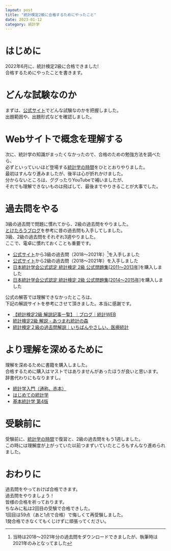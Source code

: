 ```yaml
---
layout: post
title: "統計検定2級に合格するためにやったこと"
date: 2023-01-12
category: 統計学
---
```

# はじめに
2022年6月に、統計検定2級に合格できました!<br>
合格するためにやったことを書きます。

# どんな試験なのか
まずは、[公式サイト](https://www.toukei-kentei.jp/exam/grade2/)でどんな試験なのかを把握しました。<br>
出題範囲や、出題形式などを確認しました。

# Webサイトで概念を理解する
次に、統計学の知識がまったくなかったので、合格のための勉強方法を調べたら、<br>
必ずといっていいほど登場する[統計学の時間](https://bellcurve.jp/statistics/course/)をひととおりやりました。<br>
最初はすんなり進みましたが、後半は心が折れかけました。<br>
分からないところは、ググったりYouTubeで補いましたが、<br>
それでも理解できないものは飛ばして、最後までやりきることが大事でした。

# 過去問をやる
3級の過去問で問題に慣れてから、2級の過去問をやりました。<br>
[とけたろうブログ](https://toketarou.com/cbt_application/)を参考に昔の過去問も入手してしました。<br>
3級、2級の過去問をそれぞれ3週やりました。<br>
ここで、電卓に慣れておくことも重要です。

+ [公式サイト](https://www.toukei-kentei.jp/prepare/kakomon/)から3級の過去問（2018～2021年）[^1]を入手しました
+ [公式サイト](https://www.toukei-kentei.jp/prepare/kakomon/)から2級の過去問（2018～2021年）を入手しました
+ [日本統計学会公式認定 統計検定 2級 公式問題集[2011〜2013年]](https://www.amazon.co.jp/%E6%97%A5%E6%9C%AC%E7%B5%B1%E8%A8%88%E5%AD%A6%E4%BC%9A%E5%85%AC%E5%BC%8F%E8%AA%8D%E5%AE%9A-%E7%B5%B1%E8%A8%88%E6%A4%9C%E5%AE%9A-2%E7%B4%9A-%E5%85%AC%E5%BC%8F%E5%95%8F%E9%A1%8C%E9%9B%86-2011%E3%80%9C2013%E5%B9%B4/dp/4788990598/ref=sr_1_4?__mk_ja_JP=%E3%82%AB%E3%82%BF%E3%82%AB%E3%83%8A&crid=114J1TOY1V17D&keywords=%E7%B5%B1%E8%A8%88%E6%A4%9C%E5%AE%9A2%E7%B4%9A&qid=1673503442&s=books&sprefix=%E7%B5%B1%E8%A8%88%E6%A4%9C%E5%AE%9A2%E7%B4%9A%2Cstripbooks%2C159&sr=1-4)を購入しました
+ [日本統計学会公式認定 統計検定 2級 公式問題集[2014〜2015年]](https://www.amazon.co.jp/%E6%97%A5%E6%9C%AC%E7%B5%B1%E8%A8%88%E5%AD%A6%E4%BC%9A%E5%85%AC%E5%BC%8F%E8%AA%8D%E5%AE%9A-%E7%B5%B1%E8%A8%88%E6%A4%9C%E5%AE%9A-2%E7%B4%9A-%E5%85%AC%E5%BC%8F%E5%95%8F%E9%A1%8C%E9%9B%86-2014%E3%80%9C2015%E5%B9%B4/dp/4788990687/ref=sr_1_5?__mk_ja_JP=%E3%82%AB%E3%82%BF%E3%82%AB%E3%83%8A&crid=114J1TOY1V17D&keywords=%E7%B5%B1%E8%A8%88%E6%A4%9C%E5%AE%9A2%E7%B4%9A&qid=1673503442&s=books&sprefix=%E7%B5%B1%E8%A8%88%E6%A4%9C%E5%AE%9A2%E7%B4%9A%2Cstripbooks%2C159&sr=1-5)を購入しました

[^1]:当時は2018～2021年分の過去問をダウンロードできましたが、執筆時は2021年のみとなってました

公式の解答では理解できなかったところは、<br>
下記の解説サイトを参考にさせて頂きました。本当に感謝です。
+ [【統計検定2級 解説記事一覧】｜ブログ｜統計WEB](https://bellcurve.jp/statistics/blog/19188.html)
+ [統計検定2級 解説 - あつまれ統計の森](https://www.hello-statisticians.com/toukeikentei-2-kakomon)
+ [統計検定２級の過去問解説｜いちばんやさしい、医療統計](https://best-biostatistics.com/category/toukei-kentei)

# より理解を深めるために
理解を深めるために書籍を購入しました。<br>
合格するために購入はマストではありませんがあったほうが良いと思います。<br>
辞書代わりにもなりますし。
+ [統計学入門（通称、赤本）](https://www.amazon.co.jp/%E7%B5%B1%E8%A8%88%E5%AD%A6%E5%85%A5%E9%96%80-%E5%9F%BA%E7%A4%8E%E7%B5%B1%E8%A8%88%E5%AD%A6%E2%85%A0-%E6%9D%B1%E4%BA%AC%E5%A4%A7%E5%AD%A6%E6%95%99%E9%A4%8A%E5%AD%A6%E9%83%A8%E7%B5%B1%E8%A8%88%E5%AD%A6%E6%95%99%E5%AE%A4/dp/4130420658/ref=asc_df_4130420658/?tag=jpgo-22&linkCode=df0&hvadid=295668542764&hvpos=&hvnetw=g&hvrand=6177118652748890162&hvpone=&hvptwo=&hvqmt=&hvdev=c&hvdvcmdl=&hvlocint=&hvlocphy=1009243&hvtargid=pla-524368023110&psc=1&th=1&psc=1)
+ [はじめての統計学](https://www.amazon.co.jp/%E3%81%AF%E3%81%98%E3%82%81%E3%81%A6%E3%81%AE%E7%B5%B1%E8%A8%88%E5%AD%A6-%E9%B3%A5%E5%B1%85-%E6%B3%B0%E5%BD%A6/dp/4532130743)
+ [基本統計学 第4版](https://www.amazon.co.jp/%E5%9F%BA%E6%9C%AC%E7%B5%B1%E8%A8%88%E5%AD%A6-%E7%AC%AC4%E7%89%88-%E5%AE%AE%E5%B7%9D-%E5%85%AC%E7%94%B7/dp/464116455X)

# 受験前に
受験前に、[統計学の時間](https://bellcurve.jp/statistics/course/)で復習と、2級の過去問をもう1週しました。<br>
この時には理解度が上がっていた以前つまずいていたところもすんなり進められました。

# おわりに
過去問をやっておけば合格できます。<br>
過去問をやりましょう！<br>
皆様の合格を祈っております。<br>
ちなみに私は2回目の受験で合格できした。<br>
1回目は59点（あと1点で合格）で悔しくて再受験しました。<br>
1発合格できなくてもくじけずに頑張ってください。